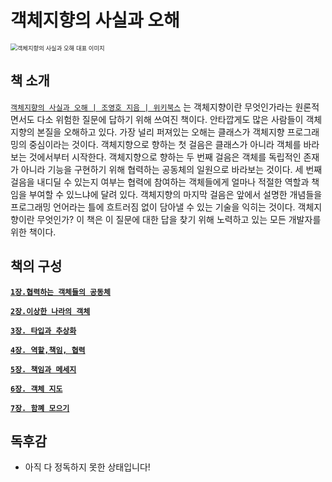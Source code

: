 # 객체지향의 사실과 오해



<img src="https://contents.kyobobook.co.kr/sih/fit-in/458x0/pdt/9788998139766.jpg" alt="객체지향의 사실과 오해 대표 이미지" style="zoom:67%;" />

## 책 소개

[`객체지향의 사실과 오해 | 조영호 지음 | 위키북스`](https://product.kyobobook.co.kr/detail/S000001628109) 는 객체지향이란 무엇인가라는 원론적면서도 다소 위험한 질문에 답하기 위해 쓰여진 책이다. 안타깝게도 많은 사람들이 객체지향의 본질을 오해하고 있다. 가장 널리 퍼져있는 오해는 클래스가 객체지향 프로그래밍의 중심이라는 것이다. 객체지향으로 향하는 첫 걸음은 클래스가 아니라 객체를 바라보는 것에서부터 시작한다. 객체지향으로 향하는 두 번째 걸음은 객체를 독립적인 존재가 아니라 기능을 구현하기 위해 협력하는 공동체의 일원으로 바라보는 것이다. 세 번째 걸음을 내디딜 수 있는지 여부는 협력에 참여하는 객체들에게 얼마나 적절한 역할과 책임을 부여할 수 있느냐에 달려 있다. 객체지향의 마지막 걸음은 앞에서 설명한 개념들을 프로그래밍 언어라는 틀에 흐트러짐 없이 담아낼 수 있는 기술을 익히는 것이다. 객체지향이란 무엇인가? 이 책은 이 질문에 대한 답을 찾기 위해 노력하고 있는 모든 개발자를 위한 책이다.



## 책의 구성

[**`1장.협력하는 객체들의 공동체`**](https://github.com/Limdae94/TILarchive/blob/main/books/TheEssenceOfObjectOrientation/ch01.md)

[**`2장.이상한 나라의 객체`**](https://github.com/Limdae94/TILarchive/blob/main/books/TheEssenceOfObjectOrientation/ch02.md)

[**`3장. 타입과 추상화`**]()

[**`4장. 역할,책임, 협력`**]()

[**`5장. 책임과 메세지`**]()

[**`6장. 객체 지도`**]()

[**`7장. 함꼐 모으기`**]()



## 독후감

* 아직 다 정독하지 못한 상태입니다!













